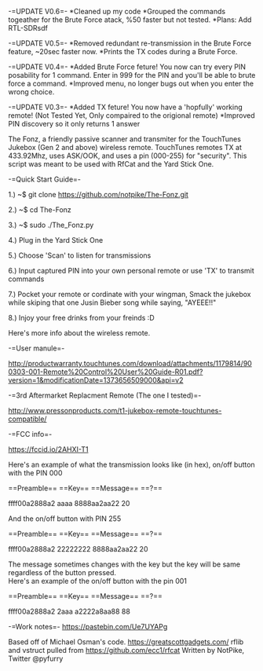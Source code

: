 -=UPDATE V0.6=-
*Cleaned up my code
*Grouped the commands togeather for the Brute Force atack, %50 faster but not tested.
*Plans: Add RTL-SDRsdf

-=UPDATE V0.5=-
*Removed redundant re-transmission in the Brute Force feature, ~20sec faster now.
*Prints the TX codes during a Brute Force.

-=UPDATE V0.4=-
*Added Brute Force feture! You now can try every PIN posability for 1 command. Enter in 999 for the PIN and you'll be able to brute force a command.
*Improved menu, no longer bugs out when you enter the wrong choice.

-=UPDATE V0.3=-
*Added TX feture! You now have a 'hopfully' working remote! (Not Tested Yet, Only compaired to the origional remote)
*Improved PIN discovery so it only returns 1 answer

The Fonz, a friendly passive scanner and transmiter for the TouchTunes Jukebox (Gen 2 and above) wireless remote. TouchTunes remotes TX at 433.92Mhz, uses ASK/OOK, and uses a pin (000-255) for "security". 
This script was meant to be used with RfCat and the Yard Stick One.

-=Quick Start Guide=-

1.) ~$ git clone https://github.com/notpike/The-Fonz.git

2.) ~$ cd The-Fonz

3.) ~$ sudo ./The_Fonz.py

4.) Plug in the Yard Stick One

5.) Choose 'Scan' to listen for transmissions

6.) Input captured PIN into your own personal remote or use 'TX' to transmit commands

7.) Pocket your remote or cordinate with your wingman, Smack the jukebox while skiping that one Jusin Bieber song while saying, "AYEEE!!"

8.) Injoy your free drinks from your freinds :D



Here's more info about the wireless remote.

-=User manule=-

http://productwarranty.touchtunes.com/download/attachments/1179814/900303-001-Remote%20Control%20User%20Guide-R01.pdf?version=1&modificationDate=1373656509000&api=v2

-=3rd Aftermarket Replacment Remote (The one I tested)=-

http://www.pressonproducts.com/t1-jukebox-remote-touchtunes-compatible/

-=FCC info=-

https://fccid.io/2AHXI-T1


Here's an example of what the transmission looks like (in hex), on/off button with the PIN 000 

==Preamble==  ==Key==  ==Message== ==?==

ffff00a2888a2   aaaa   8888aa2aa22  20

And the on/off button with PIN 255

==Preamble==  ==Key==  ==Message== ==?==

ffff00a2888a2 22222222 8888aa2aa22  20

The message sometimes changes with the key but the key will be same regardless of the button pressed.  
Here's an example of the on/off button with the pin 001

==Preamble==  ==Key==  ==Message== ==?==

ffff00a2888a2  2aaa    a2222a8aa88   88

-=Work notes=-
https://pastebin.com/Ue7UYAPg


Based off of Michael Osman's code. https://greatscottgadgets.com/
rflib and vstruct pulled from https://github.com/ecc1/rfcat
Written by NotPike, Twitter @pyfurry
